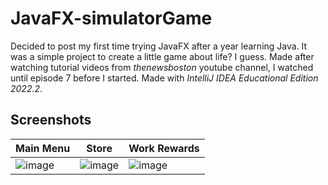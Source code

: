 # JavaFX-simulatorGame

Decided to post my first time trying JavaFX after a year learning Java.
It was a simple project to create a little game about life? I guess.
Made after watching tutorial videos from *thenewsboston* youtube channel, I watched until episode 7 before I started.
Made with *IntelliJ IDEA Educational Edition 2022.2*.

## Screenshots
|Main Menu|Store|Work Rewards|
|---------|-----|------------|
|![image](https://github.com/deveju/JavaFX-firstProject/assets/117952692/10a17e72-1beb-4724-b4ed-45ed51aa3af2)|![image](https://github.com/deveju/JavaFX-firstProject/assets/117952692/56d59cd8-a95f-41a4-8a76-80d00797bac7)|![image](https://github.com/deveju/JavaFX-firstProject/assets/117952692/e518e751-48a3-493b-88c2-667e006f5fb8)|


